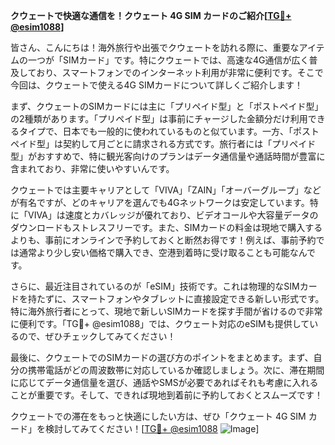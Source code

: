 **クウェートで快適な通信を！クウェート 4G SIM カードのご紹介[[TG💪+ @esim1088](https://t.me/s/esim1088)]**

皆さん、こんにちは！海外旅行や出張でクウェートを訪れる際に、重要なアイテムの一つが「SIMカード」です。特にクウェートでは、高速な4G通信が広く普及しており、スマートフォンでのインターネット利用が非常に便利です。そこで今回は、クウェートで使える4G SIMカードについて詳しくご紹介します！

まず、クウェートのSIMカードには主に「プリペイド型」と「ポストペイド型」の2種類があります。「プリペイド型」は事前にチャージした金額分だけ利用できるタイプで、日本でも一般的に使われているものと似ています。一方、「ポストペイド型」は契約して月ごとに請求される方式です。旅行者には「プリペイド型」がおすすめで、特に観光客向けのプランはデータ通信量や通話時間が豊富に含まれており、非常に使いやすいんです。

クウェートでは主要キャリアとして「VIVA」「ZAIN」「オーバーグループ」などが有名ですが、どのキャリアを選んでも4Gネットワークは安定しています。特に「VIVA」は速度とカバレッジが優れており、ビデオコールや大容量データのダウンロードもストレスフリーです。また、SIMカードの料金は現地で購入するよりも、事前にオンラインで予約しておくと断然お得です！例えば、事前予約では通常より少し安い価格で購入でき、空港到着時に受け取ることも可能なんです。

さらに、最近注目されているのが「eSIM」技術です。これは物理的なSIMカードを持たずに、スマートフォンやタブレットに直接設定できる新しい形式です。特に海外旅行者にとって、現地で新しいSIMカードを探す手間が省けるので非常に便利です。「TG💪+ @esim1088」では、クウェート対応のeSIMも提供しているので、ぜひチェックしてみてください！

最後に、クウェートでのSIMカードの選び方のポイントをまとめます。まず、自分の携帯電話がどの周波数帯に対応しているか確認しましょう。次に、滞在期間に応じてデータ通信量を選び、通話やSMSが必要であればそれも考慮に入れることが重要です。そして、できれば現地到着前に予約しておくとスムーズです！

クウェートでの滞在をもっと快適にしたい方は、ぜひ「クウェート 4G SIM カード」を検討してみてください！[[TG💪+ @esim1088](https://t.me/s/esim1088) ![Image](https://i.postimg.cc/Y0z9fWf4/image.png)]
